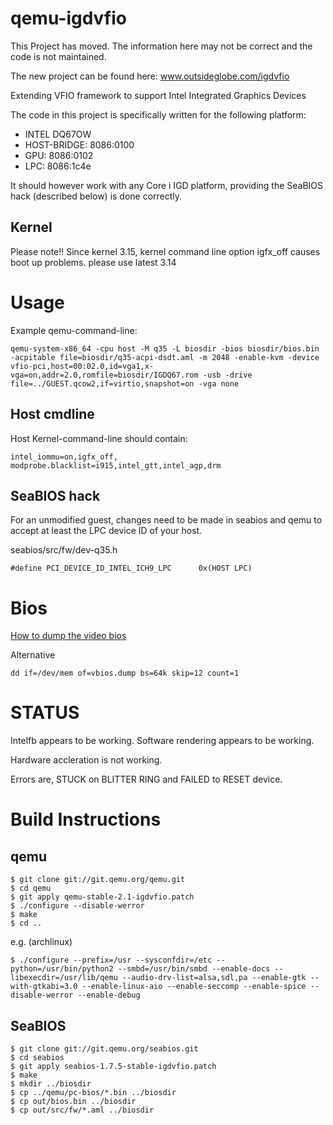 qemu-igdvfio
============


This Project has moved. The information here may not be correct and the code is not maintained.

The new project can be found here:
www.outsideglobe.com/igdvfio





Extending VFIO framework to support Intel Integrated Graphics Devices


The code in this project is specifically written for the following platform:
* INTEL DQ67OW
*   HOST-BRIDGE: 8086:0100
*   GPU: 8086:0102
*   LPC: 8086:1c4e

It should however work with any Core i IGD platform, providing the SeaBIOS hack (described below) is done correctly.

Kernel
------

Please note!!
Since kernel 3.15, kernel command line option igfx_off causes boot up problems.
please use latest 3.14


Usage
=====

Example qemu-command-line:

    qemu-system-x86_64 -cpu host -M q35 -L biosdir -bios biosdir/bios.bin -acpitable file=biosdir/q35-acpi-dsdt.aml -m 2048 -enable-kvm -device vfio-pci,host=00:02.0,id=vga1,x-vga=on,addr=2.0,romfile=biosdir/IGDQ67.rom -usb -drive file=../GUEST.qcow2,if=virtio,snapshot=on -vga none

Host cmdline
------------

Host Kernel-command-line should contain:

    intel_iommu=on,igfx_off, modprobe.blacklist=i915,intel_gtt,intel_agp,drm

SeaBIOS hack
------------

For an unmodified guest, changes need to be made in seabios and qemu to accept at least the LPC device ID of your host.

seabios/src/fw/dev-q35.h

    #define PCI_DEVICE_ID_INTEL_ICH9_LPC      0x(HOST LPC)

Bios
=========

[How to dump the video bios](https://01.org/linuxgraphics/documentation/how-dump-video-bios-0 "Video Bios")

Alternative

    dd if=/dev/mem of=vbios.dump bs=64k skip=12 count=1


STATUS
======
Intelfb appears to be working. Software rendering appears to be working.

Hardware accleration is not working.

Errors are, STUCK on BLITTER RING and FAILED to RESET device.

    
Build Instructions
==================

qemu
----

    $ git clone git://git.qemu.org/qemu.git
    $ cd qemu
    $ git apply qemu-stable-2.1-igdvfio.patch
    $ ./configure --disable-werror
    $ make
    $ cd ..
    
e.g. (archlinux)

    $ ./configure --prefix=/usr --sysconfdir=/etc --python=/usr/bin/python2 --smbd=/usr/bin/smbd --enable-docs --libexecdir=/usr/lib/qemu --audio-drv-list=alsa,sdl,pa --enable-gtk --with-gtkabi=3.0 --enable-linux-aio --enable-seccomp --enable-spice --disable-werror --enable-debug

SeaBIOS
-------

    $ git clone git://git.qemu.org/seabios.git
    $ cd seabios
    $ git apply seabios-1.7.5-stable-igdvfio.patch
    $ make
    $ mkdir ../biosdir
    $ cp ../qemu/pc-bios/*.bin ../biosdir
    $ cp out/bios.bin ../biosdir
    $ cp out/src/fw/*.aml ../biosdir

